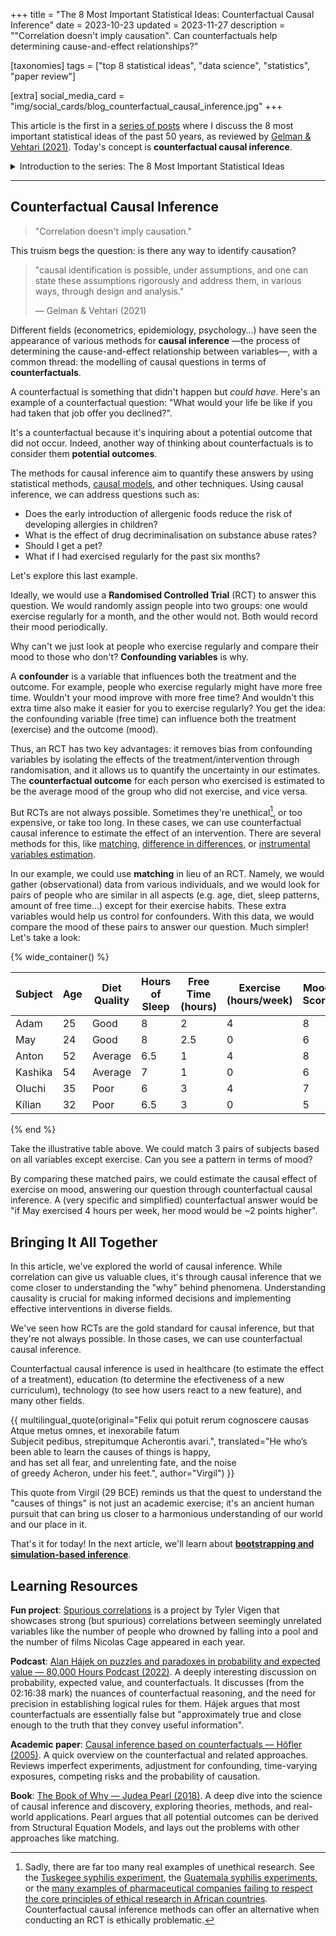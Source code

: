 +++
title = "The 8 Most Important Statistical Ideas: Counterfactual Causal Inference"
date = 2023-10-23
updated = 2023-11-27
description = "\"Correlation doesn't imply causation\". Can counterfactuals help determining cause-and-effect relationships?"

[taxonomies]
tags = ["top 8 statistical ideas", "data science", "statistics", "paper review"]

[extra]
social_media_card = "img/social_cards/blog_counterfactual_causal_inference.jpg"
+++

This article is the first in a [series of posts](/tags/top-8-statistical-ideas/) where I discuss the 8 most important statistical ideas of the past 50 years, as reviewed by [Gelman & Vehtari (2021)](https://arxiv.org/abs/2012.00174). Today's concept is **counterfactual causal inference**.

<details>
  <summary>Introduction to the series: The 8 Most Important Statistical Ideas</summary>
  <p>The last 50 years have seen important advancements in the field of statistics, shaping the way we understand and analyse data. <a href="https://arxiv.org/abs/2012.00174">Gelman & Vehtari (2021)</a> reviewed the 8 most important statistical ideas of the past 50 years.</p>

  <p>I was curious about the eight ideas, so I decided to write about them to deepen my understanding. Hopefully someone else finds it useful~</p>
</details>

---

## Counterfactual Causal Inference

> "Correlation doesn't imply causation."

This truism begs the question: is there any way to identify causation?

> "causal identification is possible, under assumptions, and one can state these assumptions rigorously and address them, in various ways, through design and analysis."
>
> — Gelman & Vehtari (2021)

Different fields (econometrics, epidemiology, psychology…) have seen the appearance of various methods for **causal inference** —the process of determining the cause-and-effect relationship between variables—, with a common thread: the modelling of causal questions in terms of **counterfactuals**.

A counterfactual is something that didn't happen but *could have*. Here's an example of a counterfactual question: "What would your life be like if you had taken that job offer you declined?".

It's a counterfactual because it's inquiring about a potential outcome that did not occur. Indeed, another way of thinking about counterfactuals is to consider them **potential outcomes**.

The methods for causal inference aim to quantify these answers by using statistical methods, [causal models](https://en.wikipedia.org/wiki/Causal_model), and other techniques. Using causal inference, we can address questions such as:

- Does the early introduction of allergenic foods reduce the risk of developing allergies in children?
- What is the effect of drug decriminalisation on substance abuse rates?
- Should I get a pet?
- What if I had exercised regularly for the past six months?

Let's explore this last example.

Ideally, we would use a **Randomised Controlled Trial** (RCT) to answer this question. We would randomly assign people into two groups: one would exercise regularly for a month, and the other would not. Both would record their mood periodically.

Why can't we just look at people who exercise regularly and compare their mood to those who don't? **Confounding variables** is why.

A **confounder** is a variable that influences both the treatment and the outcome. For example, people who exercise regularly might have more free time. Wouldn't your mood improve with more free time? And wouldn't this extra time also make it easier for you to exercise regularly? You get the idea: the confounding variable (free time) can influence both the treatment (exercise) and the outcome (mood).

Thus, an RCT has two key advantages: it removes bias from confounding variables by isolating the effects of the treatment/intervention through randomisation, and it allows us to quantify the uncertainty in our estimates. The **counterfactual outcome** for each person who exercised is estimated to be the average mood of the group who did not exercise, and vice versa.

But RCTs are not always possible. Sometimes they're unethical[^1], or too expensive, or take too long. In these cases, we can use counterfactual causal inference to estimate the effect of an intervention. There are several methods for this, like [matching](https://en.wikipedia.org/wiki/Matching_(statistics)), [difference in differences](https://www.publichealth.columbia.edu/research/population-health-methods/difference-difference-estimation), or [instrumental variables estimation](https://en.wikipedia.org/wiki/Instrumental_variables_estimation).

In our example, we could use **matching** in lieu of an RCT. Namely, we would gather (observational) data from various individuals, and we would look for pairs of people who are similar in all aspects (e.g. age, diet, sleep patterns, amount of free time…) except for their exercise habits. These extra variables would help us control for confounders. With this data, we would compare the mood of these pairs to answer our question. Much simpler! Let's take a look:

{% wide_container() %}

| Subject    | Age | Diet Quality | Hours of Sleep | Free Time (hours) | Exercise (hours/week) | Mood Score |
|------------|-----|--------------|----------------|-------------------|----------------------|------------|
| Adam       | 25  | Good         | 8              | 2                 | 4                    | 8          |
| May        | 24  | Good         | 8              | 2.5               | 0                    | 6          |
| Anton      | 52  | Average      | 6.5            | 1                 | 4                    | 8          |
| Kashika    | 54  | Average      | 7              | 1                 | 0                    | 6          |
| Oluchi     | 35  | Poor         | 6              | 3                 | 4                    | 7          |
| Kílian     | 32  | Poor         | 6.5            | 3                 | 0                    | 5          |

{% end %}

Take the illustrative table above. We could match 3 pairs of subjects based on all variables except exercise. Can you see a pattern in terms of mood?

By comparing these matched pairs, we could estimate the causal effect of exercise on mood, answering our question through counterfactual causal inference. A (very specific and simplified) counterfactual answer would be "if May exercised 4 hours per week, her mood would be ~2 points higher".

## Bringing It All Together

In this article, we've explored the world of causal inference. While correlation can give us valuable clues, it's through causal inference that we come closer to understanding the "why" behind phenomena. Understanding causality is crucial for making informed decisions and implementing effective interventions in diverse fields.

We've seen how RCTs are the gold standard for causal inference, but that they're not always possible. In those cases, we can use counterfactual causal inference.

Counterfactual causal inference is used in healthcare (to estimate the effect of a treatment), education (to determine the efectiveness of a new curriculum), technology (to see how users react to a new feature), and many other fields.

{{ multilingual_quote(original="Felix qui potuit rerum cognoscere causas<br>
    Atque metus omnes, et inexorabile fatum<br>
    Subjecit pedibus, strepitumque Acherontis avari.", translated="He who’s been able to learn the causes of things is happy,<br>
    and has set all fear, and unrelenting fate, and the noise<br>
    of greedy Acheron, under his feet.", author="Virgil") }}

This quote from Virgil (29 BCE) reminds us that the quest to understand the "causes of things" is not just an academic exercise; it's an ancient human pursuit that can bring us closer to a harmonious understanding of our world and our place in it.

That's it for today! In the next article, we'll learn about **[bootstrapping and simulation-based inference](/blog/bootstrapping-and-simulation-based-inference/)**.

## Learning Resources

**Fun project**: [Spurious correlations](https://tylervigen.com/spurious-correlations) is a project by Tyler Vigen that showcases strong (but spurious) correlations between seemingly unrelated variables like the number of people who drowned by falling into a pool and the number of films Nicolas Cage appeared in each year.

**Podcast**: [Alan Hájek on puzzles and paradoxes in probability and expected value — 80,000 Hours Podcast (2022)](https://80000hours.org/podcast/episodes/alan-hajek-probability-expected-value/#counterfactuals-021638). A deeply interesting discussion on probability, expected value, and counterfactuals. It discusses (from the 02:16:38 mark) the nuances of counterfactual reasoning, and the need for precision in establishing logical rules for them. Hájek argues that most counterfactuals are essentially false but "approximately true and close enough to the truth that they convey useful information".

**Academic paper**: [Causal inference based on counterfactuals — Höfler (2005)](https://doi.org/10.1186/1471-2288-5-28). A quick overview on the counterfactual and related approaches. Reviews imperfect experiments, adjustment for confounding, time-varying exposures, competing risks and the probability of causation.

**Book**: [The Book of Why — Judea Pearl (2018)](http://bayes.cs.ucla.edu/WHY/). A deep dive into the science of causal inference and discovery, exploring theories, methods, and real-world applications. Pearl argues that all potential outcomes can be derived from Structural Equation Models, and lays out the problems with other approaches like matching.

[^1]: Sadly, there are far too many real examples of unethical research. See the [Tuskegee syphilis experiment](https://simple.wikipedia.org/wiki/Tuskegee_syphilis_experiment), the [Guatemala syphilis experiments](https://en.wikipedia.org/wiki/Guatemala_syphilis_experiments), or the [many examples of pharmaceutical companies failing to respect the core principles of ethical research in African countries](https://en.wikipedia.org/wiki/Medical_experimentation_in_Africa). Counterfactual causal inference methods can offer an alternative when conducting an RCT is ethically problematic.
